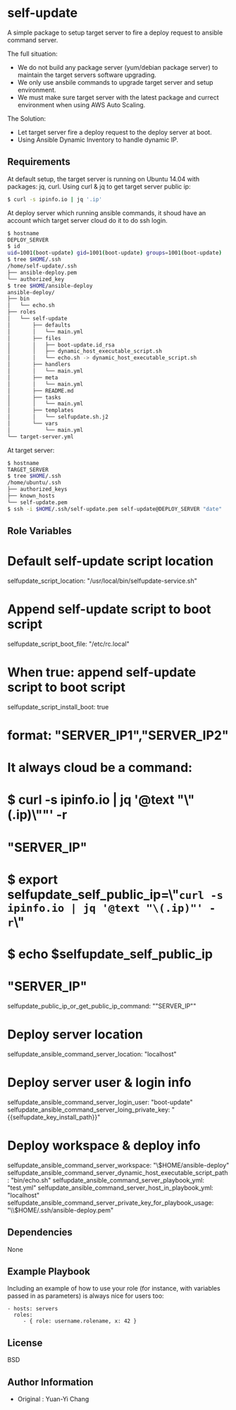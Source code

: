 self-update
=========

A simple package to setup target server to fire a deploy request to ansible command server.

The full situation:
- We do not build any package server (yum/debian package server) to maintain the target servers software upgrading. 
- We only use ansbile commands to upgrade target server and setup environment.
- We must make sure target server with the latest package and currect environment when using AWS Auto Scaling.

The Solution:
- Let target server fire a deploy request to the deploy server at boot.
- Using Ansible Dynamic Inventory to handle dynamic IP.

Requirements
------------

At default setup, the target server is running on Ubuntu 14.04 with packages: jq, curl. Using curl & jq to get target server public ip: 

```bash
$ curl -s ipinfo.io | jq '.ip'
```

At deploy server which running ansible commands, it shoud have an account which target server cloud do it to do ssh login.

```bash
$ hostname
DEPLOY_SERVER
$ id
uid=1001(boot-update) gid=1001(boot-update) groups=1001(boot-update)
$ tree $HOME/.ssh
/home/self-update/.ssh
├── ansible-deploy.pem
└── authorized_key
$ tree $HOME/ansible-deploy
ansible-deploy/
├── bin
│   └── echo.sh
├── roles
│   └── self-update
│       ├── defaults
│       │   └── main.yml
│       ├── files
│       │   ├── boot-update.id_rsa
│       │   ├── dynamic_host_executable_script.sh
│       │   └── echo.sh -> dynamic_host_executable_script.sh
│       ├── handlers
│       │   └── main.yml
│       ├── meta
│       │   └── main.yml
│       ├── README.md
│       ├── tasks
│       │   └── main.yml
│       ├── templates
│       │   └── selfupdate.sh.j2
│       └── vars
│           └── main.yml
└── target-server.yml
```

At target server:

```bash
$ hostname
TARGET_SERVER
$ tree $HOME/.ssh
/home/ubuntu/.ssh
├── authorized_keys
├── known_hosts
└── self-update.pem
$ ssh -i $HOME/.ssh/self-update.pem self-update@DEPLOY_SERVER "date"
```

Role Variables
--------------

# Default self-update script location
selfupdate_script_location: "/usr/local/bin/selfupdate-service.sh"

# Append self-update script to boot script
selfupdate_script_boot_file: "/etc/rc.local"

# When true: append self-update script to boot script
selfupdate_script_install_boot: true

# format: \"SERVER_IP1\",\"SERVER_IP2\"
# It always cloud be a command: 
#   $ curl -s ipinfo.io | jq '@text "\\\"\(.ip)\\\""' -r 
#   \"SERVER_IP\"
#   $ export selfupdate_self_public_ip=\\\"`curl -s ipinfo.io | jq '@text "\(.ip)"' -r`\\\"
#   $ echo $selfupdate_self_public_ip
#   \"SERVER_IP\"
selfupdate_public_ip_or_get_public_ip_command: "\"SERVER_IP\""

# Deploy server location
selfupdate_ansible_command_server_location: "localhost"
# Deploy server user & login info
selfupdate_ansible_command_server_login_user: "boot-update"
selfupdate_ansible_command_server_loing_private_key: "{{selfupdate_key_install_path}}"
# Deploy workspace & deploy info
selfupdate_ansible_command_server_workspace: "\\$HOME/ansible-deploy"
selfupdate_ansible_command_server_dynamic_host_executable_script_path: "bin/echo.sh"
selfupdate_ansible_command_server_playbook_yml: "test.yml"
selfupdate_ansible_command_server_host_in_playbook_yml: "localhost"
selfupdate_ansible_command_server_private_key_for_playbook_usage: "\\$HOME/.ssh/ansible-deploy.pem"

Dependencies
------------

None

Example Playbook
----------------

Including an example of how to use your role (for instance, with variables passed in as parameters) is always nice for users too:

    - hosts: servers
      roles:
         - { role: username.rolename, x: 42 }

License
-------

BSD

Author Information
------------------

- Original : Yuan-Yi Chang

